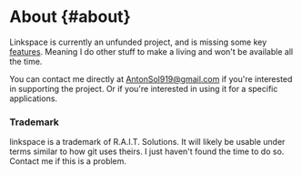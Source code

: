 # About {#about}

Linkspace is currently an unfunded project, and is missing some key [features](https://github.com/AntonSol919/linkspace/blob/main/dev/TODO.md).
Meaning I do other stuff to make a living and won't be available all the time.

You can contact me directly at <AntonSol919@gmail.com> if you're interested in supporting the project.
Or if you're interested in using it for a specific applications.

### Trademark

linkspace is a trademark of R.A.I.T. Solutions.
It will likely be usable under terms similar to how git uses theirs. I just haven't found the time to do so. Contact me if this is a problem.
